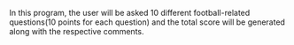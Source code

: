 In this program, the user will be asked 10 different football-related questions(10 points for each question) and the total score will be generated along with the respective comments.
